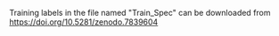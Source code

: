 Training labels in the file named "Train_Spec" can be downloaded from https://doi.org/10.5281/zenodo.7839604